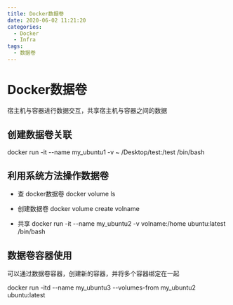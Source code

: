 ```yaml
---
title: Docker数据卷
date: 2020-06-02 11:21:20
categories: 
  - Docker
  - Infra
tags: 
  - 数据卷
---
```

# Docker数据卷
宿主机与容器进行数据交互，共享宿主机与容器之间的数据

## 创建数据卷关联
docker run -it --name my_ubuntu1 -v ~ /Desktop/test:/test /bin/bash 

## 利用系统方法操作数据卷
- 查 docker数据卷
docker volume ls

- 创建数据卷
docker volume create volname

- 共享
docker run -it --name my_ubuntu2 -v volname:/home ubuntu:latest /bin/bash

## 数据卷容器使用
可以通过数据卷容器，创建新的容器，并将多个容器绑定在一起

docker run -itd --name my_ubuntu3 --volumes-from my_ubuntu2 ubuntu:latest